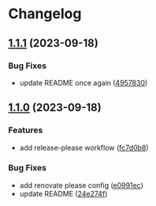 # Changelog

## [1.1.1](https://github.com/patheard/test-release-please/compare/v1.1.0...v1.1.1) (2023-09-18)


### Bug Fixes

* update README once again ([4957830](https://github.com/patheard/test-release-please/commit/4957830d185d182425ee28b8f299644e9f5447e7))

## [1.1.0](https://github.com/patheard/test-release-please/compare/v1.0.0...v1.1.0) (2023-09-18)


### Features

* add release-please workflow ([fc7d0b8](https://github.com/patheard/test-release-please/commit/fc7d0b817dfb456a49cde11b7126a87b10b2b77a))


### Bug Fixes

* add renovate please config ([e0991ec](https://github.com/patheard/test-release-please/commit/e0991ec5c3fe7ec0e434599c1d5db76ea30c6354))
* update README ([24e274f](https://github.com/patheard/test-release-please/commit/24e274f1c0f6b88bf3cad0cdf6db16d5ad320ac9))
